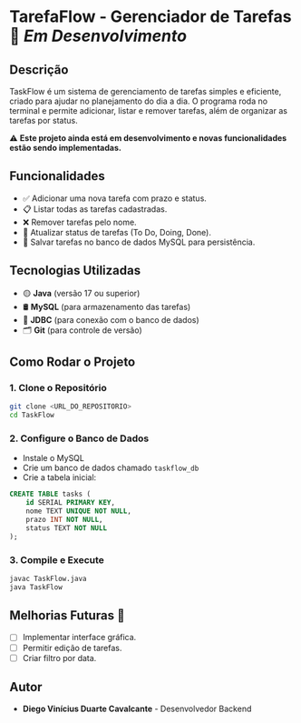 # TarefaFlow - Gerenciador de Tarefas 🚧 *Em Desenvolvimento*

## Descrição
TaskFlow é um sistema de gerenciamento de tarefas simples e eficiente, criado para ajudar no planejamento do dia a dia. O programa roda no terminal e permite adicionar, listar e remover tarefas, além de organizar as tarefas por status.

⚠️ **Este projeto ainda está em desenvolvimento e novas funcionalidades estão sendo implementadas.**

## Funcionalidades
- ✅ Adicionar uma nova tarefa com prazo e status.
- 📋 Listar todas as tarefas cadastradas.
- ❌ Remover tarefas pelo nome.
- 🔄 Atualizar status de tarefas (To Do, Doing, Done).
- 💾 Salvar tarefas no banco de dados MySQL para persistência.

## Tecnologias Utilizadas
- 🟡 **Java** (versão 17 ou superior)
- 🛢 **MySQL** (para armazenamento das tarefas)
- 🔗 **JDBC** (para conexão com o banco de dados)
- 🗂 **Git** (para controle de versão)

## Como Rodar o Projeto
### 1. Clone o Repositório
```bash
git clone <URL_DO_REPOSITORIO>
cd TaskFlow
```

### 2. Configure o Banco de Dados
- Instale o MySQL
- Crie um banco de dados chamado `taskflow_db`
- Crie a tabela inicial:
```sql
CREATE TABLE tasks (
    id SERIAL PRIMARY KEY,
    nome TEXT UNIQUE NOT NULL,
    prazo INT NOT NULL,
    status TEXT NOT NULL
);
```

### 3. Compile e Execute
```bash
javac TaskFlow.java
java TaskFlow
```

## Melhorias Futuras 🚀
- [ ] Implementar interface gráfica.
- [ ] Permitir edição de tarefas.
- [ ] Criar filtro por data.

## Autor
- **Diego Vinícius Duarte Cavalcante** - Desenvolvedor Backend

